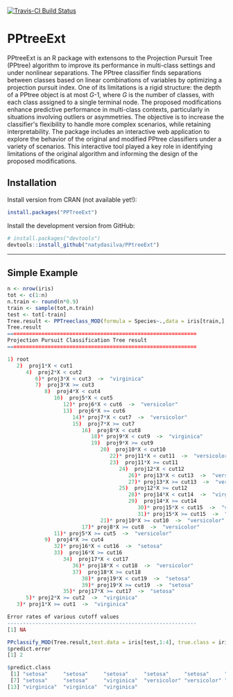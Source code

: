 
<!-- README.md is generated from README.Rmd. Please edit that file -->
[![Travis-CI Build Status](https://travis-ci.org/natydasilva/PPtreeExt.svg?branch=master)](https://travis-ci.org/natydasilva/PPtreeExt)

# PPtreeExt

PPtreeExt is an R package with extensons to the Projection Pursuit Tree (PPtree) algorithm to improve its performance in multi-class settings and under nonlinear separations.
The PPtree classifier finds separations between classes  based on linear combinations of variables by optimizing a projection pursuit index. One of its limitations is a rigid structure: the depth of a PPtree object is at most
$G$-1, where $G$ is the number of classes, with each class assigned to a single terminal node.
The proposed modifications enhance predictive performance in multi-class contexts, particularly in situations involving outliers or asymmetries. The objective is to increase the classifier's flexibility to handle more complex scenarios, while retaining interpretability.
The package includes an interactive web application to explore the behavior of the original and modified PPtree classifiers under a variety of scenarios.
This interactive tool played a key role in identifying limitations of the original algorithm and informing the design of the proposed modifications.


## Installation

Install version from CRAN (not available yet!): 

```r
install.packages("PPTreeExt")
```

Install the development version from GitHub:
```r
# install.packages("devtools")
devtools::install_github("natydasilva/PPtreeExt")
```
---

## Simple Example

```r
n <- nrow(iris)
tot <- c(1:n)
n.train <- round(n*0.9)
train <- sample(tot,n.train)
test <- tot[-train]
Tree.result <- PPTreeclass_MOD(formula = Species~.,data = iris[train,],PPmethod = "LDA")
Tree.result
============================================================= 
Projection Pursuit Classification Tree result 
=============================================================

1) root
   2)  proj1*X < cut1
      4)  proj2*X < cut2
         6)* proj3*X < cut3  ->  "virginica"
         7)  proj3*X >= cut3
            8)  proj4*X < cut4
               10)  proj5*X < cut5
                  12)* proj6*X < cut6  ->  "versicolor"
                  13)  proj6*X >= cut6
                     14)* proj7*X < cut7  ->  "versicolor"
                     15)  proj7*X >= cut7
                        16)  proj8*X < cut8
                           18)* proj9*X < cut9  ->  "virginica"
                           19)  proj9*X >= cut9
                              20)  proj10*X < cut10
                                 22)* proj11*X < cut11  ->  "versicolor"
                                 23)  proj11*X >= cut11
                                    24)  proj12*X < cut12
                                       26)* proj13*X < cut13  ->  "versicolor"
                                       27)* proj13*X >= cut13  ->  "versicolor"
                                    25)  proj12*X >= cut12
                                       28)* proj14*X < cut14  ->  "virginica"
                                       29)  proj14*X >= cut14
                                          30)* proj15*X < cut15  ->  "virginica"
                                          31)* proj15*X >= cut15  ->  "virginica"
                              21)* proj10*X >= cut10  ->  "versicolor"
                        17)* proj8*X >= cut8  ->  "versicolor"
               11)* proj5*X >= cut5  ->  "versicolor"
            9)  proj4*X >= cut4
               32)* proj16*X < cut16  ->  "setosa"
               33)  proj16*X >= cut16
                  34)  proj17*X < cut17
                     36)* proj18*X < cut18  ->  "versicolor"
                     37)  proj18*X >= cut18
                        38)* proj19*X < cut19  ->  "setosa"
                        39)* proj19*X >= cut19  ->  "setosa"
                  35)* proj17*X >= cut17  ->  "setosa"
      5)* proj2*X >= cut2  ->  "virginica"
   3)* proj1*X >= cut1  ->  "virginica"

Error rates of various cutoff values 
-------------------------------------------------------------
[1] NA

PPclassify_MOD(Tree.result,test.data = iris[test,1:4], true.class = iris[test,5])
$predict.error
[1] 2

$predict.class
 [1] "setosa"     "setosa"     "setosa"     "setosa"     "setosa"     "setosa"    
 [7] "setosa"     "setosa"     "virginica"  "versicolor" "versicolor" "setosa"    
[13] "virginica"  "virginica"  "virginica" 

```

